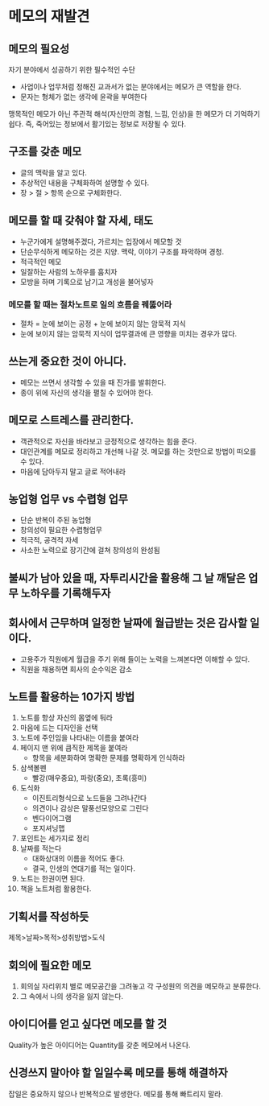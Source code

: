 메모의 재발견
============
## 메모의 필요성
자기 분야에서 성공하기 위한 필수적인 수단
* 사업이나 업무처럼 정해진 교과서가 없는 분야에서는 메모가 큰 역할을 한다. 
* 문자는 형체가 없는 생각에 윤곽을 부여한다


맹목적인 메모가 아닌 주관적 해석(자신만의 경험, 느낌, 인상)을 한 메모가 더 기억하기 쉽다. 즉, 죽어있는 정보에서 활기있는 정보로 저장될 수 있다.
## 구조를 갖춘 메모
* 글의 맥락을 알고 있다.
* 추상적인 내용을 구체화하여 설명할 수 있다.
* 장 > 절 > 항목  순으로 구체화한다.

## 메모를 할 때 갖춰야 할 자세, 태도
* 누군가에게 설명해주겠다, 가르치는 입장에서 메모할 것
* 단순무식하게 메모하는 것은 지양. 맥락, 이야기 구조를 파악하며 경청.
* 적극적인 메모
* 일잘하는 사람의 노하우를 훔치자
* 모방을 하며 기록으로 남기고 개성을 불어넣자

### 메모를 할 때는 절차노트로 일의 흐름을 꿰뚫어라
* 절차 = 눈에 보이는 공정 + 눈에 보이지 않는 암묵적 지식
* 눈에 보이지 않는 암묵적 지식이 업무결과에 큰 영향을 미치는 경우가 많다.

## 쓰는게 중요한 것이 아니다.
* 메모는 쓰면서 생각할 수 있을 때 진가를 발휘한다.
* 종이 위에 자신의 생각을 펼칠 수 있어야 한다.

## 메모로 스트레스를 관리한다.
* 객관적으로 자신을 바라보고 긍정적으로 생각하는 힘을 준다.
* 대인관계를 메모로 정리하고 개선해 나갈 것. 메모를 하는 것만으로 방법이 떠오를 수 있다.
* 마음에 담아두지 말고 글로 적어내라

## 농업형 업무 vs 수렵형 업무
* 단순 반복이 주된 농업형
* 창의성이 필요한 수렵형업무
* 적극적, 공격적 자세
* 사소한 노력으로 장기간에 걸쳐 창의성의 완성됨

## 불씨가 남아 있을 때, 자투리시간을 활용해 그 날 깨달은 업무 노하우를 기록해두자

## 회사에서 근무하며 일정한 날짜에 월급받는 것은 감사할 일이다.
* 고용주가 직원에게 월급을 주기 위해 들이는 노력을 느껴본다면 이해할 수 있다.
* 직원을 채용하면 회사의 순수익은 감소

## 노트를 활용하는 10가지 방법
1. 노트를 항상 자신의 몸옆에 둬라
1. 마음에 드는 디자인을 선택
1. 노트에 주인임을 나타내는 이름을 붙여라
1. 페이지 맨 위에 큼직한 제목을 붙여라
     - 항목을 세분화하여 명확한 문제를 명확하게 인식하라
1. 삼색볼펜
     - 빨강(매우중요), 파랑(중요), 초록(흥미)
1. 도식화
     - 이진트리형식으로 노드들을 그려나간다
     - 의견이나 감상은 말풍선모양으로 그린다
     - 벤다이어그램
     - 포지셔닝맵
1. 포인트는 세가지로 정리 
1. 날짜를 적는다
     - 대화상대의 이름을 적어도 좋다.
     - 결국, 인생의 연대기를 적는 일이다.
1. 노트는 한권이면 된다.
1. 책을 노트처럼 활용한다.

## 기획서를 작성하듯
제목>날짜>목적>성취방법>도식

## 회의에 필요한 메모
1. 회의실 자리위치 별로 메모공간을 그려놓고 각 구성원의 의견을 메모하고 분류한다.
1. 그 속에서 나의 생각을 잃지 않는다.

## 아이디어를 얻고 싶다면 메모를 할 것
Quality가 높은 아이디어는 Quantity를 갖춘 메모에서 나온다.

## 신경쓰지 말아야 할 일일수록 메모를 통해 해결하자
잡일은 중요하지 않으나 반복적으로 발생한다. 메모를 통해 빠트리지 말라.

